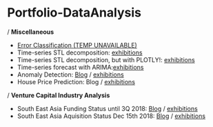 # Portfolio-DataAnalysis
/ **Miscellaneous**
- [Error Classification (TEMP UNAVAILABLE)]()
- Time-series STL decomposition: [exhibitions](http://nbviewer.jupyter.org/github/h3imdallr/Portfolio-DataAnalysis/blob/master/Anomaly_Detection/STL_decomposition_NABdata-statsmodelsfunc.ipynb)
- Time-series STL decomposition, but with PLOTLY!: [exhibitions](http://nbviewer.jupyter.org/github/h3imdallr/Portfolio-DataAnalysis/blob/master/Anomaly_Detection/STL_decomposition_PLOTLY-statsmodelsfunc.ipynb)
- Time-series forecast with ARIMA:[exhibitions](http://nbviewer.jupyter.org/github/h3imdallr/Portfolio-DataAnalysis/blob/master/TimeS_Analysis/timeseries_forecast.ipynb)
- Anomaly Detection:  [Blog](https://h3imdallr.github.io/data_science/2017/06/20/anomaly_detection.html) / [exhibitions](http://nbviewer.jupyter.org/github/h3imdallr/Portfolio-DataAnalysis/blob/master/Anomaly_Detection/anom_output.ipynb)
- House Price Prediction: Blog / [exhibitions](http://nbviewer.jupyter.org/github/h3imdallr/Fun-DataAnalysis/blob/master/Real_Estate/kaggle-houseprice/house_price_prediction.ipynb)  

/ **Venture Capital Industry Analysis**
- South East Asia Funding Status until 3Q 2018: [Blog](https://medium.com/@h3imdallr/investment-status-in-south-east-asia-2014-2018-3q-d68802ff07b3) / [exhibitions](https://nbviewer.jupyter.org/github/h3imdallr/Fun-DataAnalysis/blob/master/VentureCapital/sea_funding_analysis_20183Q_cp.ipynb)  
- South East Asia Aquisition Status Dec 15th 2018: [Blog](https://medium.com/@h3imdallr/acquisition-status-in-south-east-asia-2010-2018-dec-15th-6881d48c003e) / [exhibitions](https://nbviewer.jupyter.org/github/h3imdallr/Fun-DataAnalysis/blob/master/VentureCapital/sea_acquisition_analysis_201812.ipynb)  

